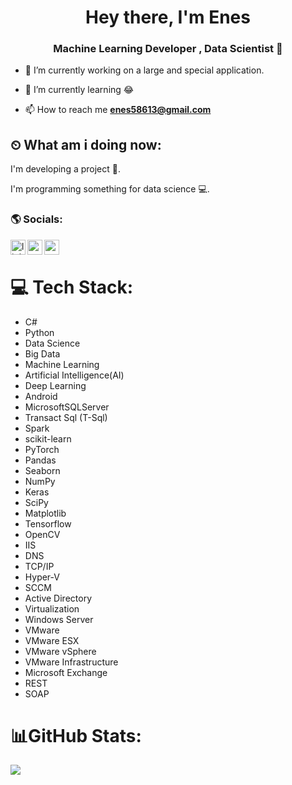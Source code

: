 <h1 align="center">Hey there, I'm Enes</h1>
<h3 align="center">Machine Learning Developer , Data Scientist 🚀</h3>

- 🔭 I’m currently working on a large and special application.

- 🌱 I’m currently learning 😂

- 📫 How to reach me **enes58613@gmail.com**

## ⏲ What am i doing now:
I'm developing a project 🚀.

I'm programming something for data science 💻.


### 🌎 Socials:

[<img align="left" alt="linkedin | LinkedIn" width="24px" src="https://raw.githubusercontent.com/peterthehan/peterthehan/master/assets/linkedin.svg" />][linkedin]
[<img align="left" height="24" width="24" src="https://cdn.jsdelivr.net/npm/simple-icons@v4/icons/instagram.svg" />][instagram]
[<img align="left" height="24" width="24" src="https://cdn.jsdelivr.net/npm/simple-icons@v4/icons/gmail.svg" />][gmail]
</br>
# 💻 Tech Stack:
- C#
- Python
- Data Science
- Big Data
- Machine Learning
- Artificial Intelligence(AI)
- Deep Learning
- Android
- MicrosoftSQLServer
- Transact Sql (T-Sql)
- Spark
- scikit-learn
- PyTorch
- Pandas
- Seaborn
- NumPy
- Keras
- SciPy
- Matplotlib
- Tensorflow
- OpenCV
- IIS
- DNS
- TCP/IP
- Hyper-V
- SCCM
- Active Directory
- Virtualization
- Windows Server
- VMware
- VMware ESX
- VMware vSphere
- VMware Infrastructure
- Microsoft Exchange
- REST
- SOAP



# 📊GitHub Stats:
![](https://github-readme-stats.vercel.app/api?username=enesgokdemir&theme=ayu-mirage&hide_border=false&include_all_commits=false&count_private=false)<br/>

[instagram]: https://www.instagram.com/enes.gokdemir
[linkedin]: https://www.linkedin.com/in/enes-gokdemir/
[medium]: https://medium.com/@enes58613/
[gmail]: mailto:enes58613@gmail.com
